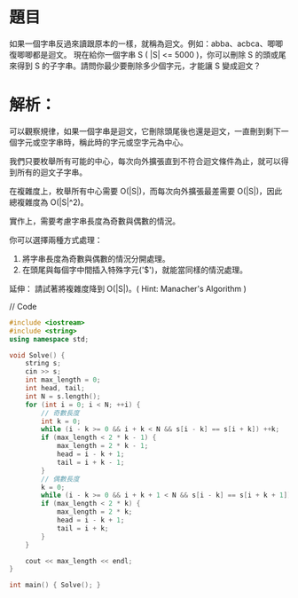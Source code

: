 # 題目
如果一個字串反過來讀跟原本的一樣，就稱為迴文。例如：abba、acbca、唧唧復唧唧都是迴文。
現在給你一個字串 S ( |S| <= 5000 )，你可以刪除 S 的頭或尾來得到 S 的子字串。請問你最少要刪除多少個字元，才能讓
S 變成迴文？

# 解析：
可以觀察規律，如果一個字串是迴文，它刪除頭尾後也還是迴文，一直刪到剩下一個字元或空字串時，稱此時的字元或空字元為中心。

我們只要枚舉所有可能的中心，每次向外擴張直到不符合迴文條件為止，就可以得到所有的迴文子字串。

在複雜度上，枚舉所有中心需要 O(|S|)，而每次向外擴張最差需要 O(|S|)，因此總複雜度為 O(|S|^2)。

實作上，需要考慮字串長度為奇數與偶數的情況。

你可以選擇兩種方式處理：
1. 將字串長度為奇數與偶數的情況分開處理。
2. 在頭尾與每個字中間插入特殊字元('$')，就能當同樣的情況處理。

延伸：
請試著將複雜度降到 O(|S|)。( Hint: Manacher's Algorithm )

// Code

```cpp
#include <iostream>
#include <string>
using namespace std;

void Solve() {
    string s;
    cin >> s;
    int max_length = 0;
    int head, tail;
    int N = s.length();
    for (int i = 0; i < N; ++i) {
        // 奇數長度
        int k = 0;
        while (i - k >= 0 && i + k < N && s[i - k] == s[i + k]) ++k;
        if (max_length < 2 * k - 1) {
            max_length = 2 * k - 1;
            head = i - k + 1;
            tail = i + k - 1;
        }
        // 偶數長度
        k = 0;
        while (i - k >= 0 && i + k + 1 < N && s[i - k] == s[i + k + 1]) ++k;
        if (max_length < 2 * k) {
            max_length = 2 * k;
            head = i - k + 1;
            tail = i + k;
        }
    }

    cout << max_length << endl;
}

int main() { Solve(); }
```